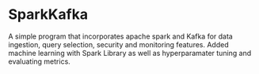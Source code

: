 # SparkKafka
A simple program that incorporates apache spark and Kafka for data ingestion, query selection, security and monitoring features. Added machine learning with Spark Library as well as hyperparamater tuning and evaluating metrics.
